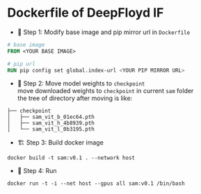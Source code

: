 # Dockerfile of DeepFloyd IF

- 📝 Step 1: Modify base image and pip mirror url in `Dockerfile`
```dockerfile
# base image
FROM <YOUR BASE IMAGE>

# pip url
RUN pip config set global.index-url <YOUR PIP MIRROR URL>

```
- 📁 Step 2: Move model weights to `checkpoint`  
move downloaded weights to `checkpoint` in current `sam` folder  
the tree of directory after moving is like:
```plaintext
├── checkpoint
│   ├── sam_vit_b_01ec64.pth
│   ├── sam_vit_h_4b8939.pth
│   └── sam_vit_l_0b3195.pth
```

- 🏗️ Step 3: Build docker image  
```shell
docker build -t sam:v0.1 . --network host
```

- 🚀 Step 4: Run  
```shell
docker run -t -i --net host --gpus all sam:v0.1 /bin/bash 
```